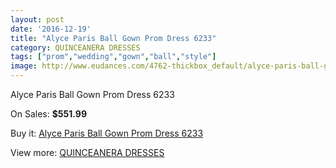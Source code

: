 ```yaml
---
layout: post
date: '2016-12-19'
title: "Alyce Paris Ball Gown Prom Dress 6233"
category: QUINCEANERA DRESSES
tags: ["prom","wedding","gown","ball","style"]
image: http://www.eudances.com/4762-thickbox_default/alyce-paris-ball-gown-prom-dress-6233.jpg
---
```

Alyce Paris Ball Gown Prom Dress 6233

On Sales: **$551.99**
<a href="https://www.eudances.com/en/quinceanera-dresses/1609-alyce-paris-ball-gown-prom-dress-6233.html"><amp-img layout="responsive" width="600" height="600" src="//www.eudances.com/4762-thickbox_default/alyce-paris-ball-gown-prom-dress-6233.jpg" alt="Alyce Paris Ball Gown Prom Dress 6233 0" /></a>
<a href="https://www.eudances.com/en/quinceanera-dresses/1609-alyce-paris-ball-gown-prom-dress-6233.html"><amp-img layout="responsive" width="600" height="600" src="//www.eudances.com/4763-thickbox_default/alyce-paris-ball-gown-prom-dress-6233.jpg" alt="Alyce Paris Ball Gown Prom Dress 6233 1" /></a>

Buy it: [Alyce Paris Ball Gown Prom Dress 6233](https://www.eudances.com/en/quinceanera-dresses/1609-alyce-paris-ball-gown-prom-dress-6233.html "Alyce Paris Ball Gown Prom Dress 6233")

View more: [QUINCEANERA DRESSES](https://www.eudances.com/en/17-quinceanera-dresses "QUINCEANERA DRESSES")
